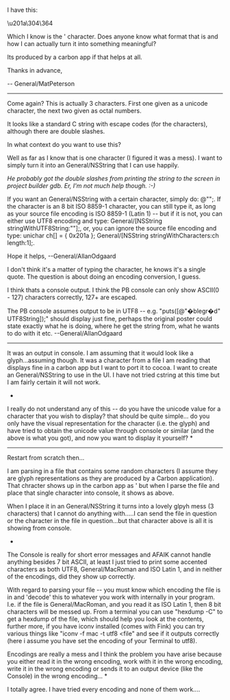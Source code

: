 I have this:

\\u201a\\304\\364

Which I know is the ' character. Does anyone know what format that is and how I can actually turn it into something meaningful?

Its produced by a carbon app if that helps at all.

Thanks in advance,

-- General/MatPeterson

----

Come again? This is actually 3 characters. First one given as a unicode character, the next two given as octal numbers.

It looks like a standard C string with escape codes (for the characters), although there are double slashes.

In what context do you want to use this?

Well as far as I know that is one character (I figured it was a mess). I want to simply turn it into an General/NSString that I can use happily.

*He probably got the double slashes from printing the string to the screen in project builder gdb.  Er, I'm not much help though. :-)*

If you want an General/NSString with a certain character, simply do: @"<the character>";. If the character is an 8 bit ISO 8859-1 character, you can still type it, as long as your source file encoding is ISO 8859-1 (Latin 1) -- but if it is not, you can either use UTF8 encoding and type: General/[NSString stringWithUTF8String:"<the character>"];, or, you can ignore the source file encoding and type: unichar ch[] = { 0x201a }; General/[NSString stringWithCharacters:ch length:1];.

Hope it helps, --General/AllanOdgaard

I don't think it's a matter of typing the character, he knows it's a single quote.  The question is about doing an encoding conversion, I guess.

I think thats a console output. I think the PB console can only show ASCII(0 - 127) characters correctly, 127+ are escaped. 

The PB console assumes output to be in UTF8 -- e.g. "puts([@"�blegr�d" UTF8String]);" should display just fine, perhaps the original poster could state exactly what he is doing, where he get the string from, what he wants to do with it etc. --General/AllanOdgaard

---- 

It was an output in console. I am assuming that it would look like a glyph...assuming though. It was a character from a file I am reading that displays fine in a carbon app but I want to port it to cocoa. I want to create an General/NSString to use in the UI. I have not tried cstring at this time but I am fairly certain it will not work.

*
I really do not understand any of this -- do you have the unicode value for a character that you wish to display? that should be quite simple... do you only have the visual representation for the character (i.e. the glyph) and have tried to obtain the unicode value through console or similar (and the above is what you got), and now you want to display it yourself?
*

----

Restart from scratch then...

I am parsing in a file that contains some random characters (I assume they are glyph representations as they are produced by a Carbon application). That chracter shows up in the carbon app as ' but when I parse the file and place that single character into console, it shows as above.

When I place it in an General/NSString it turns into a lovely glpyh mess (3 characters) that I cannot do anything with.....I can send the file in question or the character in the file in question...but that character above is all it is showing from console.

*
The Console is really for short error messages and AFAIK cannot handle anything besides 7 bit ASCII, at least I just tried to print some accented characters as both UTF8, General/MacRoman and ISO Latin 1, and in neither of the encodings, did they show up correctly.

With regard to parsing your file -- you must know which encoding the file is in and 'decode' this to whatever you work with internally in your program. I.e. if the file is General/MacRoman, and you read it as ISO Latin 1, then 8 bit characters will be messed up. From a terminal you can use "hexdump -C" to get a hexdump of the file, which should help you look at the contents, further more, if you have iconv installed (comes with Fink) you can try various things like "iconv -f mac -t utf8 <file" and see if it outputs correctly (here i assume you have set the encoding of your Terminal to utf8).

Encodings are really a mess and I think the problem you have arise because you either read it in the wrong encoding, work with it in the wrong encoding, write it in the wrong encoding or sends it to an output device (like the Console) in the wrong encoding...
*

I totally agree. I have tried every encoding and none of them work....